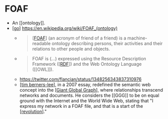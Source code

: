 # FOAF

- An [[ontology]].
- [[go]] https://en.wikipedia.org/wiki/FOAF_(ontology)
  - > [[FOAF]] (an acronym of friend of a friend) is a machine-readable ontology describing persons, their activities and their relations to other people and objects.
  - > FOAF is (...) expressed using the Resource Description Framework ([[RDF]]) and the Web Ontology Language ([[OWL]]).
  - https://twitter.com/flancian/status/1348256343837310976
  - [[tim berners-lee]], in a 2007 essay, redefined the semantic web concept into the [[Giant Global Graph]], where relationships transcend networks and documents. He considers the [[GGG]] to be on equal ground with the Internet and the World Wide Web, stating that "I express my network in a FOAF file, and that is a start of the [[revolution]]."


[//begin]: # "Autogenerated link references for markdown compatibility"
[go]: go "Go"
[FOAF]: foaf "FOAF"
[RDF]: rdf "RDF"
[tim berners-lee]: tim-berners-lee "Tim Berners Lee"
[Giant Global Graph]: giant-global-graph "Giant Global Graph"
[revolution]: revolution "Revolution"
[//end]: # "Autogenerated link references"
